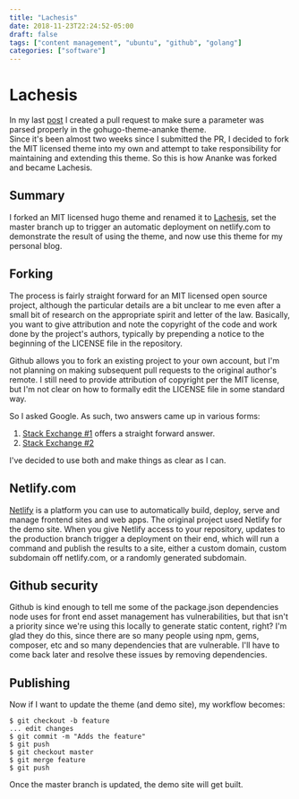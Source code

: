 ```yaml
---
title: "Lachesis"
date: 2018-11-23T22:24:52-05:00
draft: false
tags: ["content management", "ubuntu", "github", "golang"]
categories: ["software"]
---
```


# Lachesis

In my last [post](./posts/hugo.html) I created a pull request to make sure a parameter was parsed properly in the gohugo-theme-ananke theme.  
Since it's been almost two weeks since I submitted the PR, I decided to fork the MIT licensed theme into my own and attempt to take responsibility
for maintaining and extending this theme.  So this is how Ananke was forked and became Lachesis.

## Summary

I forked an MIT licensed hugo theme and renamed it to [Lachesis](https://github.com/ajduncan/lachesis.git), set the master branch up to trigger an
automatic deployment on netlify.com to demonstrate the result of using the theme, and now use this theme for my personal blog.

## Forking

The process is fairly straight forward for an MIT licensed open source project, although the particular details are a bit unclear to me even after
a small bit of research on the appropriate spirit and letter of the law.  Basically, you want to give attribution and note the copyright of the
code and work done by the project's authors, typically by prepending a notice to the beginning of the LICENSE file in the repository.

Github allows you to fork an existing project to your own account, but I'm not planning on making subsequent pull requests to the original 
author's remote.  I still need to provide attribution of copyright per the MIT license, but I'm not clear on how to formally edit the LICENSE file
in some standard way.  

So I asked Google.  As such, two answers came up in various forms:

   1. [Stack Exchange #1](https://softwareengineering.stackexchange.com/questions/277688/if-i-fork-a-project-on-github-that-is-licensed-under-mit-how-to-i-handle-the-at) offers a straight forward answer.
   2. [Stack Exchange #2](https://opensource.stackexchange.com/questions/5484/how-to-use-mit-license-in-a-project)

I've decided to use both and make things as clear as I can.

## Netlify.com

[Netlify](https://www.netlify.com/) is a platform you can use to automatically build, deploy, serve and manage frontend sites and web apps.  The
original project used Netlify for the demo site.  When you give Netlify access to your repository, updates to the production branch trigger a 
deployment on their end, which will run a command and publish the results to a site, either a custom domain, custom subdomain off netlify.com, or a 
randomly generated subdomain.

## Github security

Github is kind enough to tell me some of the package.json dependencies node uses for front end asset
management has vulnerabilities, but that isn't a priority since we're using this locally to generate static content, right?  I'm glad they do this,
since there are so many people using npm, gems, composer, etc and so many dependencies that are vulnerable.  I'll have to come back later and 
resolve these issues by removing dependencies.

## Publishing

Now if I want to update the theme (and demo site), my workflow becomes:

    $ git checkout -b feature
    ... edit changes
    $ git commit -m "Adds the feature"
    $ git push
    $ git checkout master
    $ git merge feature
    $ git push

Once the master branch is updated, the demo site will get built.


